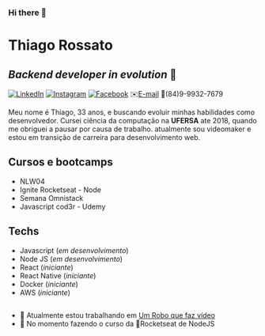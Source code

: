 ### Hi there 👋

# Thiago Rossato
## _Backend developer in evolution_ :rocket:

[![LinkedIn](https://img.shields.io/badge/-LinkedIn-blue?logo=Linkedin&logoColor=white)](https://www.linkedin.com/in/thiago-rossato-1410a475/)
[![Instagram](https://img.shields.io/badge/-Instagram-C13584?labelColor=C13584&logo=instagram&logoColor=white)](https://www.instagram.com/thiago_rossato/)
[![Facebook](https://img.shields.io/badge/-Facebook-blue?logo=Facebook&logoColor=white)](https://www.facebook.com/thiago.rossat/)
✉️[E-mail](mailto:thiago.rossato.tr@gmail.com)
📱(84)9-9932-7679


Meu nome é Thiago, 33 anos, e buscando evoluir minhas habilidades como desenvolvedor.
Cursei ciência da computação na __UFERSA__ ate 2018, quando me obriguei a pausar por causa de trabalho. atualmente sou videomaker e estou em transição de carreira para desenvolvimento web.

## Cursos e bootcamps

- NLW04
- Ignite Rocketseat - Node
- Semana Omnistack
- Javascript cod3r - Udemy

## Techs

- Javascript (_em desenvolvimento_)
- Node JS (_em desenvolvimento_)
- React (_iniciante_)
- React Native (_iniciante_)
- Docker (_iniciante_)
- AWS (_iniciante_)

##  

- 🔭 Atualmente estou trabalhando em <a href=https://github.com/thiagohenriquerossato/videomaker>Um Robo que faz vídeo</a>
- 🌱 No momento fazendo o curso da 🚀Rocketseat de NodeJS

<!--[![Github](https://img.shields.io/badge/-Github-000?logo=Github&logoColor=white)](https://github.com/code36u4r60)
- - <a href="https://www.linkedin.com/in/thiago-rossato-1410a475/"><img src="https://www.svgrepo.com/show/70809/linkedin.svg" width="24" heigth="24"></a>
- - <a href="https://www.instagram.com/thiago_rossato/"><img src="https://www.svgrepo.com/show/157806/instagram.svg" width="24" heigth="24"></a>-->





